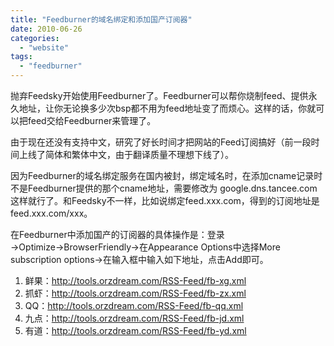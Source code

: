 ```yaml
---
title: "Feedburner的域名绑定和添加国产订阅器"
date: 2010-06-26
categories: 
  - "website"
tags: 
  - "feedburner"
---
```


抛弃Feedsky开始使用Feedburner了。Feedburner可以帮你烧制feed、提供永久地址，让你无论换多少次bsp都不用为feed地址变了而烦心。这样的话，你就可以把feed交给Feedburner来管理了。

由于现在还没有支持中文，研究了好长时间才把网站的Feed订阅搞好（前一段时间上线了简体和繁体中文，由于翻译质量不理想下线了）。

因为Feedburner的域名绑定服务在国内被封，绑定域名时，在添加cname记录时不是Feedburner提供的那个cname地址，需要修改为 google.dns.tancee.com这样就行了。和Feedsky不一样，比如说绑定feed.xxx.com，得到的订阅地址是feed.xxx.com/xxx。

在Feedburner中添加国产的订阅器的具体操作是：登录→Optimize→BrowserFriendly→在Appearance Options中选择More subscription options→在输入框中输入如下地址，点击Add即可。

1. 鲜果：http://tools.orzdream.com/RSS-Feed/fb-xg.xml
2. 抓虾：http://tools.orzdream.com/RSS-Feed/fb-zx.xml
3. QQ：http://tools.orzdream.com/RSS-Feed/fb-qq.xml
4. 九点：http://tools.orzdream.com/RSS-Feed/fb-jd.xml
5. 有道：http://tools.orzdream.com/RSS-Feed/fb-yd.xml
